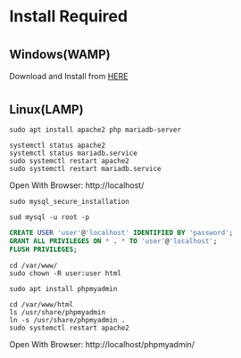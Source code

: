 # Install Required

#

## Windows(WAMP)

Download and Install from [HERE](https://www.apachefriends.org/download.html)

#

## Linux(LAMP)

```
sudo apt install apache2 php mariadb-server
```

```
systemctl status apache2
systemctl status mariadb.service
sudo systemctl restart apache2
sudo systemctl restart mariadb.service
```

Open With Browser: http://localhost/

```
sudo mysql_secure_installation
```

```
sud mysql -u root -p
```

```sql
CREATE USER 'user'@'localhost' IDENTIFIED BY 'password';
GRANT ALL PRIVILEGES ON * . * TO 'user'@'localhost';
FLUSH PRIVILEGES;
```

```
cd /var/www/
sudo chown -R user:user html
```

```
sudo apt install phpmyadmin
```

```
cd /var/www/html
ls /usr/share/phpmyadmin
ln -s /usr/share/phpmyadmin .
sudo systemctl restart apache2
```

Open With Browser: http://localhost/phpmyadmin/
